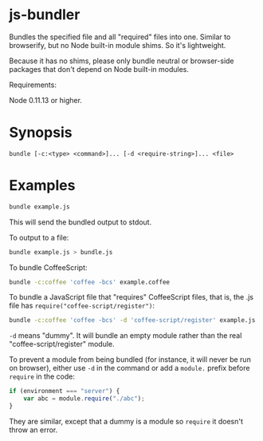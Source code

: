 # js-bundler

Bundles the specified file and all "required" files into one. Similar to browserify, but no Node built-in module shims. So it's lightweight.

Because it has no shims, please only bundle neutral or browser-side packages that don't depend on Node built-in modules.

Requirements:

Node 0.11.13 or higher.

# Synopsis

```
bundle [-c:<type> <command>]... [-d <require-string>]... <file>
```

# Examples

```bash
bundle example.js
```

This will send the bundled output to stdout.

To output to a file:

```bash
bundle example.js > bundle.js
```

To bundle CoffeeScript:

```bash
bundle -c:coffee 'coffee -bcs' example.coffee
```

To bundle a JavaScript file that "requires" CoffeeScript files, that is, the .js file has `require("coffee-script/register")`:

```bash
bundle -c:coffee 'coffee -bcs' -d 'coffee-script/register' example.js
```

`-d` means "dummy". It will bundle an empty module rather than the real "coffee-script/register" module.

To prevent a module from being bundled (for instance, it will never be run on browser), either use `-d` in the command or add a `module.` prefix before `require` in the code:

```javascript
if (environment === "server") {
    var abc = module.require("./abc");
}
```

They are similar, except that a dummy is a module so `require` it doesn't throw an error.
